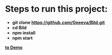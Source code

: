 
# Steps to run this project:

- **git clone https://github.com/Geeeva/Bild.git**
- **cd Bild**
- **npm install**
- **npm start**

**[to Demo](https://geeeva.github.io/Bild/)**
